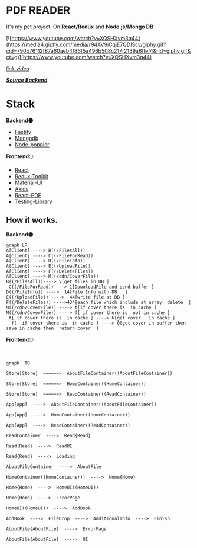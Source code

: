 # PDF READER 
It's my pet project. On **React/Redux** and **Node.js/Mongo DB**

[![https://www.youtube.com/watch?v=XQSHXvm3q44](https://media4.giphy.com/media/r94AV9iCqjE7QDIScv/giphy.gif?cid=790b76112f87a60aeb4f86f5a496b508c217f2139a6ffef4&rid=giphy.gif&ct=g)](https://www.youtube.com/watch?v=XQSHXvm3q44)

[*link video* ](https://www.youtube.com/watch?v=gkgss86uMcE)

[***Source Backend***](https://github.com/kirillserebrykov/ReaderPDF_Backend)

# Stack 

 **Backend**:new_moon:
 - [Fastify](https://www.fastify.io/)
 - [Mongodb](https://www.mongodb.com/)
 - [Node-poppler](https://github.com/Fdawgs/node-poppler)

**Frontend**:full_moon:

 - [React](https://github.com/facebook/react)
 - [Redux-Toolkit](https://github.com/reduxjs/redux-toolkit)
 - [Material-UI](https://github.com/mui/material-ui)
 - [Axios](https://github.com/axios/axios)
 - [React-PDF](https://github.com/wojtekmaj/react-pdf)
 - [Testing-Library](https://github.com/testing-library)

## How it works.
**Backend**:new_moon:
```mermaid
graph LR
A[Client] ----> B((/FilesAll))
A[Client] ----> C((/FileForRead))
A[Client] ----> D((/FileInfo))
A[Client] ----> E((/UploadFile))
A[Client] ----> F((/DeleteFiles))
A[Client] ----> M((/cdn/CoverFile))
B((/FilesAll))----> v[get files in DB ]
 C((/FileForRead))----> 1[DownloadFile and send buffer ]
D((/FileInfo)) ---->  14[File Info with DB   ]
E((/UploadFile)) ---->  44[write file at DB ]
F((/DeleteFiles)) ---->434[each file which include at array  delete  ]
M((/cdn/CoverFile)) ----> t[if cover there is  in cache ]
M((/cdn/CoverFile)) ----> f[ if cover there is  not in cache ]
 t[ if cover there is  in cache ] ----> 6[get cover   in cache ]
  f[  if cover there is  in cache ] ----> 0[get cover in buffer then save in cache then  return cover  ]
```
**Frontend**:full_moon:
```mermaid
  
  
graph  TD

Store[Store]  ======>  AboutFileContainer((AboutFileContainer))

Store[Store]  ======>  HomeContainer((HomeContainer))

Store[Store]  ======>  ReadContainer((ReadContainer))

App[App]  ---->  AboutFileContainer((AboutFileContainer))

App[App]  ---->  HomeContainer((HomeContainer))

App[App]  ---->  ReadContainer((ReadContainer))

ReadContainer  ---->  Read{Read}

Read{Read}  ---->  ReadUI

Read{Read}  ---->  Loading

AboutFileContainer  ---->  AboutFile

HomeContainer((HomeContainer))  ---->  Home{Home}

Home{Home}  ---->  HomeUI((HomeUI))

Home{Home}  ---->  ErrorPage

HomeUI((HomeUI))  ---->  AddBook

AddBook  ---->  FileDrop  ---->  AdditionalInfo  ---->  Finish

AboutFile{AboutFile}  ---->  ErrorPage

AboutFile{AboutFile}  ---->  UI
  
```

